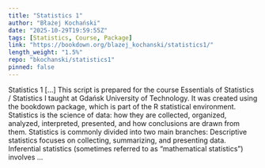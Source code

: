 ```yaml
---
title: "Statistics 1"
author: "Błażej Kochański"
date: "2025-10-29T19:59:55Z"
tags: [Statistics, Course, Package]
link: "https://bookdown.org/blazej_kochanski/statistics1/"
length_weight: "1.5%"
repo: "bkochanski/statistics1"
pinned: false
---
```


Statistics 1 [...] This script is prepared for the course Essentials of Statistics / Statistics I taught at Gdańsk University of Technology. It was created using the bookdown package, which is part of the R statistical environment. Statistics is the science of data: how they are collected, organized, analyzed, interpreted, presented, and how conclusions are drawn from them. Statistics is commonly divided into two main branches: Descriptive statistics focuses on collecting, summarizing, and presenting data. Inferential statistics (sometimes referred to as “mathematical statistics”) involves ...
